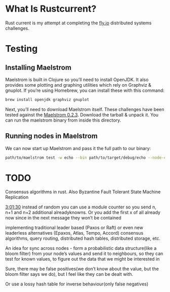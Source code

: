 # What Is Rustcurrent?
Rust current is my attempt at completing the [fly.io](https://fly.io/dist-sys/) distributed systems challenges.

# Testing

## Installing Maelstrom

Maelstrom is built in Clojure so you’ll need to install OpenJDK. It also provides some plotting and graphing utilities which rely on Graphviz & gnuplot. If you’re using Homebrew, you can install these with this command:

```sh
brew install openjdk graphviz gnuplot
```

Next, you’ll need to download Maelstrom itself. These challenges have been tested against the [Maelstrom 0.2.3](https://github.com/jepsen-io/maelstrom/releases/tag/v0.2.3). Download the tarball & unpack it. You can run the maelstrom binary from inside this directory.

## Running nodes in Maelstrom
We can now start up Maelstrom and pass it the full path to our binary:

```sh
path/to/maelstrom test -w echo --bin path/to/target/debug/echo --node-count 1 --time-limit 10
```

# TODO
Consensus algorithms in rust. Also Byzantine Fault Tolerant State Machine Replication

[3:01:30](https://www.youtube.com/watch?v=gboGyccRVXI&t=10890s) instead of random you can use a module counter so you send n, n+1 and n+2 additional alreadyknowns. Or you add the first x of all already now since in the next message they won’t be contained

implementing traditional leader based (Paxos or Raft) or even new leaderless alternatives (Epaxos, Atlas, Tempo, Accord) consensus algorithms, query routing, distributed hash tables, distributed storage, etc.

An idea for sync across nodes - form a probabilistic data structure(like a bloom filter) from your node’s values and send it to neighbours, so they can test for known values, to figure out the data that we might be interested in

Sure, there may be false positives(we don’t know about the value, but the bloom filter says we do), but I feel like they can be dealt with.

Or use a lossy hash table for inverse behaviour(only false negatives)
